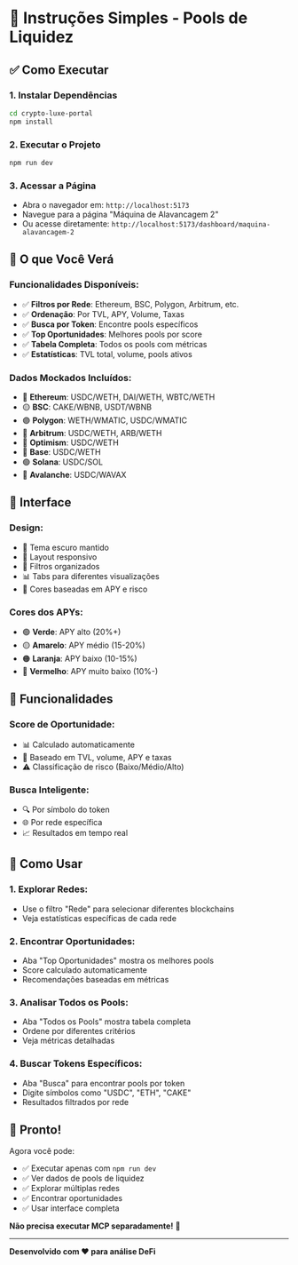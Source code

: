 # 🚀 Instruções Simples - Pools de Liquidez

## ✅ Como Executar

### 1. **Instalar Dependências**
```bash
cd crypto-luxe-portal
npm install
```

### 2. **Executar o Projeto**
```bash
npm run dev
```

### 3. **Acessar a Página**
- Abra o navegador em: `http://localhost:5173`
- Navegue para a página "Máquina de Alavancagem 2"
- Ou acesse diretamente: `http://localhost:5173/dashboard/maquina-alavancagem-2`

## 🎯 O que Você Verá

### **Funcionalidades Disponíveis:**
- ✅ **Filtros por Rede**: Ethereum, BSC, Polygon, Arbitrum, etc.
- ✅ **Ordenação**: Por TVL, APY, Volume, Taxas
- ✅ **Busca por Token**: Encontre pools específicos
- ✅ **Top Oportunidades**: Melhores pools por score
- ✅ **Tabela Completa**: Todos os pools com métricas
- ✅ **Estatísticas**: TVL total, volume, pools ativos

### **Dados Mockados Incluídos:**
- 🔵 **Ethereum**: USDC/WETH, DAI/WETH, WBTC/WETH
- 🟡 **BSC**: CAKE/WBNB, USDT/WBNB
- 🟣 **Polygon**: WETH/WMATIC, USDC/WMATIC
- 🔵 **Arbitrum**: USDC/WETH, ARB/WETH
- 🔴 **Optimism**: USDC/WETH
- 🔵 **Base**: USDC/WETH
- 🟢 **Solana**: USDC/SOL
- 🔴 **Avalanche**: USDC/WAVAX

## 🎨 Interface

### **Design:**
- 🎨 Tema escuro mantido
- 📱 Layout responsivo
- 🎯 Filtros organizados
- 📊 Tabs para diferentes visualizações
- 🌈 Cores baseadas em APY e risco

### **Cores dos APYs:**
- 🟢 **Verde**: APY alto (20%+)
- 🟡 **Amarelo**: APY médio (15-20%)
- 🟠 **Laranja**: APY baixo (10-15%)
- 🔴 **Vermelho**: APY muito baixo (10%-)

## 🔧 Funcionalidades

### **Score de Oportunidade:**
- 📊 Calculado automaticamente
- 🎯 Baseado em TVL, volume, APY e taxas
- ⚠️ Classificação de risco (Baixo/Médio/Alto)

### **Busca Inteligente:**
- 🔍 Por símbolo do token
- 🌐 Por rede específica
- 📈 Resultados em tempo real

## 📱 Como Usar

### **1. Explorar Redes:**
- Use o filtro "Rede" para selecionar diferentes blockchains
- Veja estatísticas específicas de cada rede

### **2. Encontrar Oportunidades:**
- Aba "Top Oportunidades" mostra os melhores pools
- Score calculado automaticamente
- Recomendações baseadas em métricas

### **3. Analisar Todos os Pools:**
- Aba "Todos os Pools" mostra tabela completa
- Ordene por diferentes critérios
- Veja métricas detalhadas

### **4. Buscar Tokens Específicos:**
- Aba "Busca" para encontrar pools por token
- Digite símbolos como "USDC", "ETH", "CAKE"
- Resultados filtrados por rede

## 🎉 Pronto!

Agora você pode:
- ✅ Executar apenas com `npm run dev`
- ✅ Ver dados de pools de liquidez
- ✅ Explorar múltiplas redes
- ✅ Encontrar oportunidades
- ✅ Usar interface completa

**Não precisa executar MCP separadamente!** 🚀

---

**Desenvolvido com ❤️ para análise DeFi**

